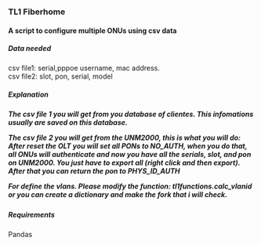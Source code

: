 <h3> TL1 Fiberhome</h3>
<h4> A script to configure multiple ONUs using csv data<h4>

<h5> Data needed </h5>
<p> 
csv file1: serial,pppoe username, mac address.
<br>
csv file2: slot, pon, serial, model
</p>

<h5> Explanation <h5>
<p>The csv file 1 you will get from you database of clientes. 
This infomations usually are saved on this database.</p>
<p>The csv file 2 you will get from the UNM2000, this is what you will do: After reset the OLT
you will set all PONs to NO_AUTH, when you do that, all ONUs will authenticate and now you have
all the serials, slot, and pon on UNM2000. You just have to export all (right click and then export).
After that you can return the pon to PHYS_ID_AUTH
<p>

<p> For define the vlans. Please modify the function: tl1functions.calc_vlanid or 
you can create a dictionary and make the fork that i will check. </p>
<h5> Requirements </h5>
<p> Pandas </p>